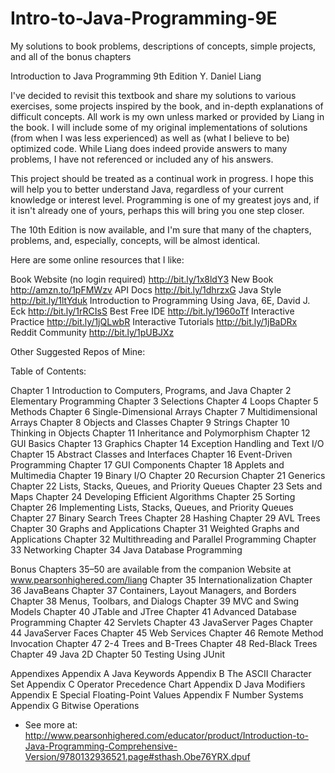 Intro-to-Java-Programming-9E
============================

My solutions to book problems, descriptions of concepts, simple projects, and all of the bonus chapters

Introduction to Java Programming 9th Edition
Y. Daniel Liang

I've decided to revisit this textbook and share my solutions to various exercises, some projects inspired by the book, and in-depth explanations of difficult concepts. All work is my own unless marked or provided by Liang in the book. I will include some of my original implementations of solutions (from when I was less experienced) as well as (what I believe to be) optimized code. While Liang does indeed provide answers to many problems, I have not referenced or included any of his answers. 

This project should be treated as a continual work in progress. I hope this will help you to better understand Java, regardless of your current knowledge or interest level. Programming is one of my greatest joys and, if it isn't already one of yours, perhaps this will bring you one step closer.

The 10th Edition is now available, and I'm sure that many of the chapters, problems, and, especially, concepts, will be almost identical.

Here are some online resources that I like:

Book Website (no login required) http://bit.ly/1x8ldY3
New Book http://amzn.to/1pFMWzv
API Docs http://bit.ly/1dhrzxG
Java Style  http://bit.ly/1ltYduk
Introduction to Programming Using Java, 6E, David J. Eck http://bit.ly/1rRCIsS
Best Free IDE http://bit.ly/1960oTf
Interactive Practice http://bit.ly/1jQLwbR
Interactive Tutorials http://bit.ly/1jBaDRx
Reddit Community http://bit.ly/1pUBJXz

Other Suggested Repos of Mine:

Table of Contents:

Chapter 1 Introduction to Computers, Programs, and Java
Chapter 2 Elementary Programming
Chapter 3 Selections
Chapter 4 Loops
Chapter 5 Methods
Chapter 6 Single-Dimensional Arrays
Chapter 7 Multidimensional Arrays
Chapter 8 Objects and Classes
Chapter 9 Strings
Chapter 10 Thinking in Objects
Chapter 11 Inheritance and Polymorphism
Chapter 12 GUI Basics
Chapter 13 Graphics
Chapter 14 Exception Handling and Text I/O
Chapter 15 Abstract Classes and Interfaces
Chapter 16 Event-Driven Programming
Chapter 17 GUI Components
Chapter 18 Applets and Multimedia
Chapter 19 Binary I/O
Chapter 20 Recursion
Chapter 21 Generics
Chapter 22 Lists, Stacks, Queues, and Priority Queues
Chapter 23 Sets and Maps
Chapter 24 Developing Efficient Algorithms
Chapter 25 Sorting
Chapter 26 Implementing Lists, Stacks, Queues, and Priority Queues
Chapter 27 Binary Search Trees
Chapter 28 Hashing
Chapter 29 AVL Trees
Chapter 30 Graphs and Applications
Chapter 31 Weighted Graphs and Applications
Chapter 32 Multithreading and Parallel Programming
Chapter 33 Networking
Chapter 34 Java Database Programming
 
Bonus Chapters 35–50 are available from the companion Website at www.pearsonhighered.com/liang
Chapter 35 Internationalization
Chapter 36 JavaBeans
Chapter 37 Containers, Layout Managers, and Borders
Chapter 38 Menus, Toolbars, and Dialogs
Chapter 39 MVC and Swing Models
Chapter 40 JTable and JTree
Chapter 41 Advanced Database Programming
Chapter 42 Servlets
Chapter 43 JavaServer Pages
Chapter 44 JavaServer Faces
Chapter 45 Web Services
Chapter 46 Remote Method Invocation
Chapter 47 2-4 Trees and B-Trees
Chapter 48 Red-Black Trees
Chapter 49 Java 2D
Chapter 50 Testing Using JUnit

Appendixes
Appendix A Java Keywords
Appendix B The ASCII Character Set
Appendix C Operator Precedence Chart
Appendix D Java Modifiers
Appendix E Special Floating-Point Values
Appendix F Number Systems
Appendix G Bitwise Operations
- See more at: http://www.pearsonhighered.com/educator/product/Introduction-to-Java-Programming-Comprehensive-Version/9780132936521.page#sthash.Obe76YRX.dpuf